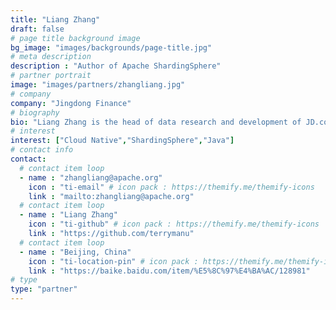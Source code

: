 ```yaml
---
title: "Liang Zhang"
draft: false
# page title background image
bg_image: "images/backgrounds/page-title.jpg"
# meta description
description : "Author of Apache ShardingSphere"
# partner portrait
image: "images/partners/zhangliang.jpg"
# company
company: "Jingdong Finance"
# biography
bio: "Liang Zhang is the head of data research and development of JD.com, the founder of Apache ShardingSphere and a member of PPMC. Loves sharing, embraces open source, advocates elegant code, and is good at building distributed architectures based on Java and cloud platforms based on Kubernetes and Mesos. ShardingSphere has entered the Apache Software Foundation. It is the first open source project that Jingdong Group entered into Apache, and it is also the first distributed database middleware for Apache."
# interest
interest: ["Cloud Native","ShardingSphere","Java"]
# contact info
contact:
  # contact item loop
  - name : "zhangliang@apache.org"
    icon : "ti-email" # icon pack : https://themify.me/themify-icons
    link : "mailto:zhangliang@apache.org"
  # contact item loop
  - name : "Liang Zhang"
    icon : "ti-github" # icon pack : https://themify.me/themify-icons
    link : "https://github.com/terrymanu"
  # contact item loop
  - name : "Beijing, China"
    icon : "ti-location-pin" # icon pack : https://themify.me/themify-icons
    link : "https://baike.baidu.com/item/%E5%8C%97%E4%BA%AC/128981"
# type
type: "partner"
---
```

